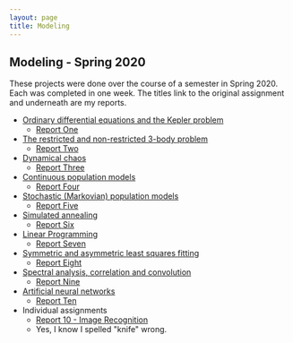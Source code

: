 ```yaml
---
layout: page
title: Modeling
---
```


## Modeling - Spring 2020

These projects were done over the course of a semester in Spring 2020. Each was completed in one week. The titles link to the original
assignment and underneath are my reports.

* [Ordinary differential equations and the Kepler problem](http://aprsa.villanova.edu/files/2020_spring_ast3148_02.pdf)  
	* [Report One](https://rggs.github.io/modeling/Modeling_1.pdf)  
* [The restricted and non-restricted 3-body problem](http://aprsa.villanova.edu/files/2020_spring_ast3148_03.pdf)  
	* [Report Two](https://rggs.github.io/modeling/Modeling_2.pdf)  
* [Dynamical chaos](http://aprsa.villanova.edu/files/2020_spring_ast3148_04.pdf)  
	* [Report Three](https://rggs.github.io/modeling/Modeling_3.pdf)  
* [Continuous population models](http://aprsa.villanova.edu/files/2020_spring_ast3148_05.pdf)  
	* [Report Four](https://rggs.github.io/modeling/Modeling_4.pdf)  
* [Stochastic (Markovian) population models](http://aprsa.villanova.edu/files/2020_spring_ast3148_06.pdf)  
	* [Report Five](https://rggs.github.io/modeling/Modeling_5.pdf)  
* [Simulated annealing](http://aprsa.villanova.edu/files/2020_spring_ast3148_07.pdf)  
	* [Report Six](https://rggs.github.io/modeling/Modeling_6.pdf)  
* [Linear Programming](http://aprsa.villanova.edu/files/2020_spring_ast3148_08.pdf)  
	* [Report Seven](https://rggs.github.io/modeling/Modeling_7.pdf)  
* [Symmetric and asymmetric least squares fitting](http://aprsa.villanova.edu/files/2020_spring_ast3148_09.pdf)  
	* [Report Eight](https://rggs.github.io/modeling/Modeling_8.pdf)  
* [Spectral analysis, correlation and convolution](http://aprsa.villanova.edu/files/2020_spring_ast3148_10.pdf)  
	* [Report Nine](https://rggs.github.io/modeling/Modeling_9.pdf)  
* [Artificial neural networks](http://aprsa.villanova.edu/files/2020_spring_ast3148_11.pdf)  
	* [Report Ten](https://rggs.github.io/modeling/Modeling_10.pdf)  
* Individual assignments  
	* [Report 10 - Image Recognition](https://rggs.github.io/modeling/Individual_Project.pdf) 
	* Yes, I know I spelled "knife" wrong. 
